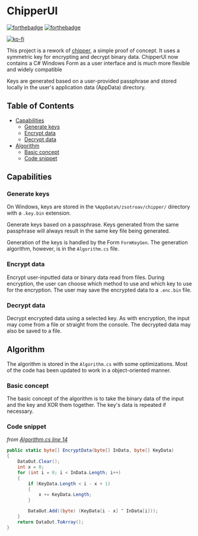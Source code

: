 # ChipperUI

[![forthebadge](https://forthebadge.com/images/badges/made-with-c-sharp.svg)](https://forthebadge.com)
[![forthebadge](https://forthebadge.com/images/badges/fixed-bugs.svg)](https://forthebadge.com)

[![ko-fi](https://ko-fi.com/img/githubbutton_sm.svg)](https://ko-fi.com/Q5Q0M8XY)

This project is a rework of [chipper](https://github.com/zsotroav/chipper), a simple proof of concept. It uses a symmetric key for encrypting and decrypt binary data. ChipperUI now contains a C# Windows Form as a user interface and is much more flexible and widely compatible

Keys are generated based on a user-provided passphrase and stored locally in the user's application data (AppData) directory.

## Table of Contents <!-- omit in toc -->

- [Capabilities](#capabilities)
  - [Generate keys](#generate-keys)
  - [Encrypt data](#encrypt-data)
  - [Decrypt data](#decrypt-data)
- [Algorithm](#algorithm)
  - [Basic concept](#basic-concept)
  - [Code snippet](#code-snippet)


## Capabilities

### Generate keys

On Windows, keys are stored in the `%AppData%/zsotroav/chipper/` directory with a `.key.bin` extension.

Generate keys based on a passphrase. Keys generated from the same passphrase will always result in the same key file being generated.

Generation of the keys is handled by the Form `FormKeyGen`. The generation algorithm, however, is in the `Algorithm.cs` file.

### Encrypt data

Encrypt user-inputted data or binary data read from files. During encryption, the user can choose which method to use and which key to use for the encryption. The user may save the encrypted data to a `.enc.bin` file.

### Decrypt data

Decrypt encrypted data using a selected key. As with encryption, the input may come from a file or straight from the console. The decrypted data may also be saved to a file.

## Algorithm

The algorithm is stored in the `Algorithm.cs` with some optimizations. Most of the code has been updated to work in a object-oriented manner.

### Basic concept

The basic concept of the algorithm is to take the binary data of the input and the key and XOR them together. The key's data is repeated if necessary.

### Code snippet

_from [Algorithm.cs line 14](https://github.com/zsotroav/ChipperUI/blob/master/ChiperUI/Algorithm.cs#L14)_

```cs
public static byte[] EncryptData(byte[] InData, byte[] KeyData)
{
    DataOut.Clear();
    int x = 0;
    for (int i = 0; i < InData.Length; i++)
    {
        if (KeyData.Length < i - x + 1)
        {
            x += KeyData.Length;
        }

        DataOut.Add((byte) (KeyData[i - x] ^ InData[i]));
    }
    return DataOut.ToArray();
}
```